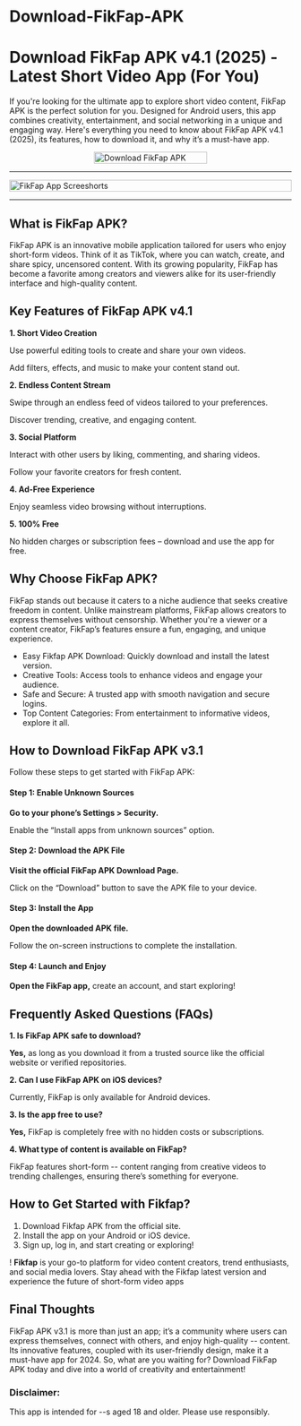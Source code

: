 # Download-FikFap-APK

# Download FikFap APK v4.1 (2025) - Latest Short Video App (For You)

If you're looking for the ultimate app to explore short video content, FikFap APK is the perfect solution for you. Designed for Android users, this app combines creativity, entertainment, and social networking in a unique and engaging way. Here's everything you need to know about FikFap APK v4.1 (2025), its features, how to download it, and why it’s a must-have app.

<div style="display: flex; justify-content: center;">
    <div style="flex-basis: 40%;">
        <a href="https://www.fikfak.net/fikfap-apk/" target="_blank" rel="follow">
            <img src="https://www.fikfak.net/wp-content/uploads/2024/07/Download-APK.gif" alt="Download FikFap APK" style="width: 100%;">
        </a>
    </div>
</div>

---

<div style="display: flex; justify-content: center;">
    <div style="flex-basis: 100%;">
        <a href="https://www.fikfak.net/fikfap-apk/" target="_blank" rel="follow">
            <img src="https://www.fikfak.net/wp-content/uploads/2024/12/fikfap-download.jpg" alt="FikFap App Screeshorts" style="width: 100%;">
        </a>
    </div>
</div>

---

## What is FikFap APK?

FikFap APK is an innovative mobile application tailored for users who enjoy short-form videos. Think of it as TikTok, where you can watch, create, and share spicy, uncensored content. With its growing popularity, FikFap has become a favorite among creators and viewers alike for its user-friendly interface and high-quality content.

## Key Features of FikFap APK v4.1

**1. Short Video Creation**

Use powerful editing tools to create and share your own videos.

Add filters, effects, and music to make your content stand out.

**2. Endless Content Stream**

Swipe through an endless feed of videos tailored to your preferences.

Discover trending, creative, and engaging content.

**3. Social Platform**

Interact with other users by liking, commenting, and sharing videos.

Follow your favorite creators for fresh content.

**4. Ad-Free Experience**

Enjoy seamless video browsing without interruptions.

**5. 100% Free**

No hidden charges or subscription fees – download and use the app for free.

## Why Choose FikFap APK?

FikFap stands out because it caters to a niche audience that seeks creative freedom in content. Unlike mainstream platforms, FikFap allows creators to express themselves without censorship. Whether you're a viewer or a content creator, FikFap’s features ensure a fun, engaging, and unique experience.

<ul>
<li>Easy Fikfap APK Download: Quickly download and install the latest version.</li>
<li>Creative Tools: Access tools to enhance videos and engage your audience.</li>
<li>Safe and Secure: A trusted app with smooth navigation and secure logins.</li>
<li>Top Content Categories: From entertainment to informative videos, explore it all.</li>
</ul>


## How to Download FikFap APK v3.1

Follow these steps to get started with FikFap APK:

#### Step 1: Enable Unknown Sources

**Go to your phone’s Settings > Security.**

Enable the “Install apps from unknown sources” option.

#### Step 2: Download the APK File

**Visit the official FikFap APK Download Page.**

Click on the “Download” button to save the APK file to your device.

#### Step 3: Install the App

**Open the downloaded APK file.**

Follow the on-screen instructions to complete the installation.

#### Step 4: Launch and Enjoy

**Open the FikFap app,** create an account, and start exploring!

## Frequently Asked Questions (FAQs)

**1. Is FikFap APK safe to download?**

**Yes,** as long as you download it from a trusted source like the official website or verified repositories.

**2. Can I use FikFap APK on iOS devices?**

Currently, FikFap is only available for Android devices.

**3. Is the app free to use?**

**Yes,** FikFap is completely free with no hidden costs or subscriptions.

**4. What type of content is available on FikFap?**

FikFap features short-form -- content ranging from creative videos to trending challenges, ensuring there’s something for everyone.

## How to Get Started with Fikfap?

<ol>
<li>Download Fikfap APK from the official site.</li>
<li>Install the app on your Android or iOS device.</li>
<li>Sign up, log in, and start creating or exploring!</li>
</ol>

! **Fikfap** is your go-to platform for video content creators, trend enthusiasts, and social media lovers. Stay ahead with the Fikfap latest version and experience the future of short-form video apps

## Final Thoughts

FikFap APK v3.1 is more than just an app; it’s a community where users can express themselves, connect with others, and enjoy high-quality -- content. Its innovative features, coupled with its user-friendly design, make it a must-have app for 2024. So, what are you waiting for? Download FikFap APK today and dive into a world of creativity and entertainment!

### Disclaimer: 

This app is intended for --s aged 18 and older. Please use responsibly.



